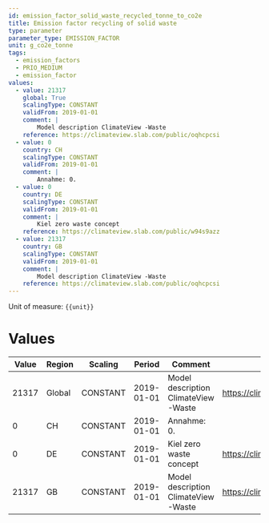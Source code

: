 ```yaml
---
id: emission_factor_solid_waste_recycled_tonne_to_co2e
title: Emission factor recycling of solid waste
type: parameter
parameter_type: EMISSION_FACTOR
unit: g_co2e_tonne
tags:
  - emission_factors
  - PRIO_MEDIUM
  - emission_factor
values:
  - value: 21317
    global: True
    scalingType: CONSTANT
    validFrom: 2019-01-01
    comment: |
        Model description ClimateView -Waste
    reference: https://climateview.slab.com/public/oqhcpcsi
  - value: 0
    country: CH
    scalingType: CONSTANT
    validFrom: 2019-01-01
    comment: |
        Annahme: 0.
  - value: 0
    country: DE
    scalingType: CONSTANT
    validFrom: 2019-01-01
    comment: |
        Kiel zero waste concept
    reference: https://climateview.slab.com/public/w94s9azz
  - value: 21317
    country: GB
    scalingType: CONSTANT
    validFrom: 2019-01-01
    comment: |
        Model description ClimateView -Waste
    reference: https://climateview.slab.com/public/oqhcpcsi
---
```



Unit of measure: `{{unit}}`


# Values


| Value | Region | Scaling | Period | Comment | Reference |
|-------|--------|---------|--------|---------|-----------|
| 21317 | Global | CONSTANT | 2019-01-01 | Model description ClimateView -Waste | https://climateview.slab.com/public/oqhcpcsi |
| 0 | CH | CONSTANT | 2019-01-01 | Annahme: 0. |  |
| 0 | DE | CONSTANT | 2019-01-01 | Kiel zero waste concept | https://climateview.slab.com/public/w94s9azz |
| 21317 | GB | CONSTANT | 2019-01-01 | Model description ClimateView -Waste | https://climateview.slab.com/public/oqhcpcsi |


